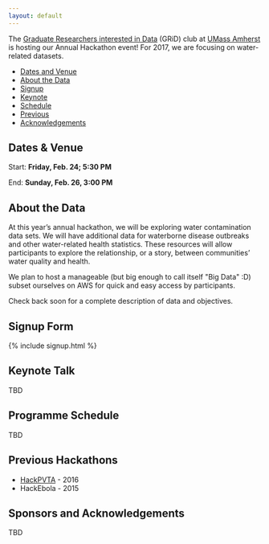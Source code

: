 ```yaml
---
layout: default
---
```


<link rel="stylesheet" href="https://maxcdn.bootstrapcdn.com/font-awesome/4.5.0/css/font-awesome.min.css">


The [Graduate Researchers interested in Data](http://www.gridclub.io) (GRiD) club at [UMass Amherst](http://www.umass.edu) is hosting our Annual Hackathon event! For 2017, we are focusing on water-related datasets.

- [Dates and Venue](#timeplace)
- [About the Data](#dataset)
- [Signup](#signup)
- [Keynote](#keynote)
- [Schedule](#programme)
- [Previous](#prevhack)
- [Acknowledgements](#ack)



## <a name="timeplace"></a> Dates & Venue 

Start: **Friday, Feb. 24; 5:30 PM**

End: **Sunday, Feb. 26, 3:00 PM**


## <a name="dataset"></a> About the Data

At this year’s annual hackathon, we will be exploring water contamination data sets. We will have additional data for waterborne disease outbreaks and other water-related health statistics. These resources will allow participants to explore the relationship, or a story, between communities’ water quality and health. 

We plan to host a manageable (but big enough to call itself "Big Data" :D) subset ourselves on AWS for quick and easy access by participants.

Check back soon for a complete description of data and objectives.


## <a name="signup"></a> Signup Form
{% include signup.html %}


## <a name="keynote"></a> Keynote Talk
TBD

## <a name="keynote"></a> Programme Schedule
TBD

## <a name="prevhack"></a> Previous Hackathons
- [HackPVTA](http://gridclub.io/HackPVTA/) - 2016
- HackEbola - 2015

## <a name="ack"></a>Sponsors and Acknowledgements
TBD


